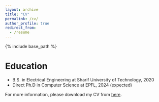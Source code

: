 ```yaml
---
layout: archive
title: "CV"
permalink: /cv/
author_profile: true
redirect_from:
  - /resume
---
```


{% include base_path %}

Education
======
* B.S. in Electrical Engineering at Sharif University of Technology, 2020 
* Direct Ph.D in Computer Science at EPFL, 2024 (expected)


For more information, please download my CV from [here](https://drive.google.com/file/d/1jwaA5IyfgWyJWh1Hs0kb_NmXPWWwZGAP/view?usp=sharing).
